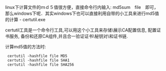 linux下计算文件的ｍｄ５值很方便，直接命令行内输入: md5sum　file　即可，那么windows下呢．其实windows下也可以直接利用自带的小工具来进行md5值的计算 - certutil.exe

certutil工具是一个命令行工具,可以用这个小工具来存储\展示CA配置信息, 配置证书服务, 备份和还原CA组件,并且合一验证证书\秘钥对\和证书链.

计算md5值的方法时:

     certutil -hashfile file MD5
     certutil -hashfile file SHA1
     certutil -hashfile file SHA256